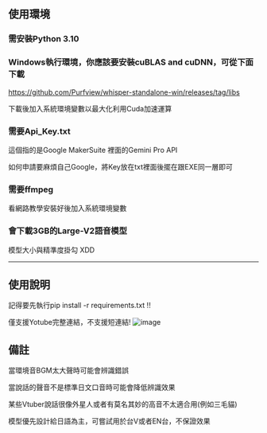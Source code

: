 ## 使用環境

### 需安裝Python 3.10

### Windows執行環境，你應該要安裝cuBLAS and cuDNN，可從下面下載

https://github.com/Purfview/whisper-standalone-win/releases/tag/libs

下載後加入系統環境變數以最大化利用Cuda加速運算

### 需要Api_Key.txt

這個指的是Google MakerSuite 裡面的Gemini Pro API

如何申請要麻煩自己Google，將Key放在txt裡面後擺在跟EXE同一層即可

### 需要ffmpeg

看網路教學安裝好後加入系統環境變數

### 會下載3GB的Large-V2語音模型

模型大小與精準度掛勾 XDD

****

## 使用說明

記得要先執行pip install -r requirements.txt !!

僅支援Yotube完整連結，不支援短連結!
![image](https://github.com/Arcelibs/AutoVT/assets/49543451/e0732b8c-9fb3-493a-9e1b-787b9e50c084)

## 備註
當環境音BGM太大聲時可能會辨識錯誤

當說話的聲音不是標準日文口音時可能會降低辨識效果

某些Vtuber說話很像外星人或者有莫名其妙的高音不太適合用(例如三毛貓)

模型優先設計給日語為主，可嘗試用於台V或者EN台，不保證效果
